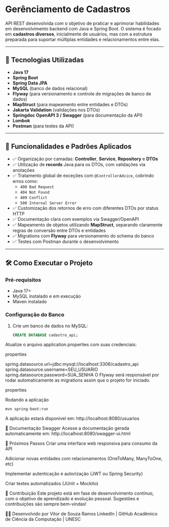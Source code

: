 # Gerênciamento de Cadastros

API REST desenvolvida com o objetivo de praticar e aprimorar habilidades em desenvolvimento backend com Java e Spring Boot.
O sistema é focado em **cadastros diversos**, inicialmente de usuários, mas com a estrutura preparada para suportar múltiplas entidades e relacionamentos entre elas.

---

## 🚀 Tecnologias Utilizadas

- **Java 17**
- **Spring Boot**
- **Spring Data JPA**
- **MySQL** (banco de dados relacional)
- **Flyway** (para versionamento e controle de migrações de banco de dados)
- **MapStruct** (para mapeamento entre entidades e DTOs)
- **Jakarta Validation** (validações nos DTOs)
- **Springdoc OpenAPI 3 / Swagger** (para documentação da API)
- **Lombok**
- **Postman** (para testes da API)

---

## 🧠 Funcionalidades e Padrões Aplicados

- ✅ Organização por camadas: **Controller**, **Service**, **Repository** e **DTOs**
- ✅ Utilização de **records** Java para os DTOs, com validações via anotações
- ✅ Tratamento global de exceções com `@ControllerAdvice`, cobrindo erros como:
  - `400 Bad Request`
  - `404 Not Found`
  - `409 Conflict`
  - `500 Internal Server Error`
- ✅ Customização dos retornos de erro com diferentes DTOs por status HTTP
- ✅ Documentação clara com exemplos via Swagger/OpenAPI
- ✅ Mapeamento de objetos utilizando **MapStruct**, separando claramente regras de conversão entre DTOs e entidades
- ✅ Migrations com **Flyway** para versionamento do schema do banco
- ✅ Testes com Postman durante o desenvolvimento

---

## 🛠️ Como Executar o Projeto

### Pré-requisitos

- Java 17+
- MySQL instalado e em execução
- Maven instalado

### Configuração do Banco

1. Crie um banco de dados no MySQL:
   ```sql
   CREATE DATABASE cadastro_api;
   ```
Atualize o arquivo application.properties com suas credenciais:

properties

spring.datasource.url=jdbc:mysql://localhost:3306/cadastro_api
spring.datasource.username=SEU_USUARIO
spring.datasource.password=SUA_SENHA
O Flyway será responsável por rodar automaticamente as migrations assim que o projeto for iniciado.

properties

Rodando a aplicação

```
mvn spring-boot:run
```
A aplicação estará disponível em:
http://localhost:8080/usuarios

📘 Documentação Swagger
Acesse a documentação gerada automaticamente em:
http://localhost:8080/swagger-ui.html

📌 Próximos Passos
 Criar uma interface web responsiva para consumo da API

 Adicionar novas entidades com relacionamentos (OneToMany, ManyToOne, etc)

 Implementar autenticação e autorização (JWT ou Spring Security)

 Criar testes automatizados (JUnit + Mockito)


🤝 Contribuição
Este projeto está em fase de desenvolvimento contínuo, com o objetivo de aprendizado e evolução pessoal. Sugestões e contribuições são sempre bem-vindas!

🧑‍💻 Desenvolvido por
Vitor de Souza Ramos
LinkedIn | GitHub
Acadêmico de Ciência da Computação | UNESC
